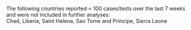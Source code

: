 The following countries reported < 100 cases/tests over the last 7 weeks and were not included in further analyses:<br>Chad, Liberia, Saint Helena, Sao Tome and Principe, Sierra Leone
<br>
